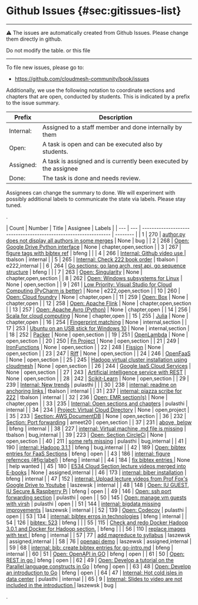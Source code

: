 # Github Issues {#sec:gitissues-list}

---

:warning: The issues are automatically created from Github Issues. Please change them directly in github.

Do not modify the table. or this file

---

To file new issues, please go to:

* <https://github.com/cloudmesh-community/book/issues>

Additionally, we use the following notation to coordinate sections and chapters that are open, conducted by students. This is indicated by a prefix to the issue summary.

| Prefix | Description |
| ----- | ---------|
| Internal: | Assigned to a staff member and done internally by them |
| Open: | A task is open and can be executed also by students. |
| Assigned: | A task is assigned and is currently been executed by the assignee |
| Done: | The task is done and needs review. |

Assignees can change the summary to done. We will experiment with possibly additional labels to communicate the state via labels. Please stay tuned.



.<div class="smalltable">



| Count | Number | Title | Assignee | Labels |
| --- | --- | ---------------------------------------------------------------- | -------- |
| 1 | 270 | [author.py does not display all authors in some merges][i270] | None | bug |
| 2 | 268 | [Open: Google Drive Python interface][i268] | None | chapter,open,section |
| 3 | 267 | [figure tags with bibtex ref][i267] | bfeng |  |
| 4 | 266 | [Internal: Github video use ][i266] | tbalson | internal |
| 5 | 265 | [Internal: Check 222 book order][i265] | tbalson | e222,internal |
| 6 | 264 | [Go sections: go lang arch, rest api, go sequence structure][i264] | bfeng |  |
| 7 | 263 | [Open: Singularity][i263] | None | chapter,open,section |
| 8 | 262 | [Open: Windows subsystems for Linux][i262] | None | open,section |
| 9 | 261 | [Low Priority: Visual Studio for Cloud Computing (PyCharm is better)][i261] | None | e222,open,section |
| 10 | 260 | [Open: Cloud foundry][i260] | None | chapter,open |
| 11 | 259 | [Open: Box][i259] | None | chapter,open |
| 12 | 258 | [Open: Apache Flink][i258] | None | chapter,open,section |
| 13 | 257 | [Open: Apache Avro (Python)][i257] | None | chapter,open |
| 14 | 256 | [Scala for cloud computing][i256] | None | chapter,open |
| 15 | 255 | [Julia][i255] | None | chapter,open |
| 16 | 254 | [Fingerprint matching][i254] | None | internal,section |
| 17 | 253 | [Ubuntu on an USB stick for Windows 10][i253] | None | internal,section |
| 18 | 252 | [Packer][i252] | None | open,section |
| 19 | 251 | [OpenLambda][i251] | None | open,section |
| 20 | 250 | [Fn Project][i250] | None | open,section |
| 21 | 249 | [IronFunctions][i249] | None | open,section |
| 22 | 248 | [Fission][i248] | None | open,section |
| 23 | 247 | [Riff][i247] | None | open,section |
| 24 | 246 | [OpenFaaS][i246] | None | open,section |
| 25 | 245 | [Hadoop virtual cluster installation using cloudmesh][i245] | None | open,section |
| 26 | 244 | [Google IaaS Cloud Services][i244] | None | open,section |
| 27 | 243 | [Artificial intelligence service with REST][i243] | None | open,section |
| 28 | 242 | [Scikit-Learn][i242] | None | open,section |
| 29 | 239 | [Internal: New trends][i239] | pulasthi |  |
| 30 | 238 | [internal: readme on anchoring links ][i238] | tbalson | internal |
| 31 | 237 | [internal: piazza scribe for 222][i237] | tbalson | internal |
| 32 | 236 | [Open: EMR section(s)][i236] | None | chapter,open |
| 33 | 235 | [Internal: Open sections and chapters][i235] | pulasthi | internal |
| 34 | 234 | [Project: Virtual Cloud Directory][i234] | None | open,project |
| 35 | 233 | [Section: AWS DocumentDB][i233] | None | open,section |
| 36 | 232 | [Section: Port forwarding][i232] | ameet20 | open,section |
| 37 | 231 | [above, below][i231] | bfeng | internal |
| 38 | 227 | [internal: Virtual machine .md file is missing][i227] | tbalson | bug,internal |
| 39 | 223 | [Open: Section CircleCi][i223] | None | open,section |
| 40 | 211 | [some refs missing][i211] | pulasthi | bug,internal |
| 41 | 190 | [internal: Hadoop 3.1.1][i190] | bfeng | bug,internal |
| 42 | 189 | [Open: bibtex entries for FaaS Sections][i189] | bfeng | open |
| 43 | 186 | [internal: figure refernces {#fig:label}][i186] | bfeng | internal |
| 44 | 184 | [fix bibtex entries ][i184] | None | help wanted |
| 45 | 180 | [E534 Cloud Section lecture videos merged into E-books][i180] | None | assigned,internal |
| 46 | 173 | [internal: biber installation][i173] | bfeng | internal |
| 47 | 152 | [internal: Upload lecture videos from Prof Fox's Google Drive to Youtube][i152] | laszewsk | internal |
| 48 | 148 | [Open: IU GUEST, IU Secure & Raspberry Pi][i148] | bfeng | open |
| 49 | 146 | [Open: ssh port forwarding section][i146] | pulasthi | open |
| 50 | 145 | [Open: manage vm guests with virsh][i145] | pulasthi | open |
| 51 | 144 | [internal: bigdata missing improvements][i144] | laszewsk | internal |
| 52 | 139 | [Open: Codecov][i139] | pulasthi | open |
| 53 | 134 | [internal: bibtex erros in technologies][i134] | bfeng | internal |
| 54 | 126 | [bibtex: 523][i126] | bfeng |  |
| 55 | 115 | [Check and redo Docker Hadoop 3.0.1 and Docker for Hadoop section.][i115] | bfeng |  |
| 56 | 110 | [replace images with text ][i110] | bfeng | internal |
| 57 | 77 | [add mapreduce to syllabus][i77] | laszewsk | assigned,internal |
| 58 | 76 | [openapi demo][i76] | laszewsk | assigned,internal |
| 59 | 68 | [internal: bib: create bibtex entries for go-intro.md][i68] | bfeng | internal |
| 60 | 51 | [Open: OpenAPI in GO][i51] | bfeng | open |
| 61 | 50 | [Open: REST in go ][i50] | bfeng | open |
| 62 | 49 | [Open: Develop a tutorial on the Parallel language constructs in Go][i49] | bfeng | open |
| 63 | 48 | [Open: Develop an introduction to Go][i48] | bfeng | open |
| 64 | 47 | [Internal: Hot cold isles in data center][i47] | pulasthi | internal |
| 65 | 9 | [Internal: Slides to video are not included in the introduction ][i9] | laszewsk | bug |

[i270]: https://github.com/cloudmesh-community/book/issues/270
[i268]: https://github.com/cloudmesh-community/book/issues/268
[i267]: https://github.com/cloudmesh-community/book/issues/267
[i266]: https://github.com/cloudmesh-community/book/issues/266
[i265]: https://github.com/cloudmesh-community/book/issues/265
[i264]: https://github.com/cloudmesh-community/book/issues/264
[i263]: https://github.com/cloudmesh-community/book/issues/263
[i262]: https://github.com/cloudmesh-community/book/issues/262
[i261]: https://github.com/cloudmesh-community/book/issues/261
[i260]: https://github.com/cloudmesh-community/book/issues/260
[i259]: https://github.com/cloudmesh-community/book/issues/259
[i258]: https://github.com/cloudmesh-community/book/issues/258
[i257]: https://github.com/cloudmesh-community/book/issues/257
[i256]: https://github.com/cloudmesh-community/book/issues/256
[i255]: https://github.com/cloudmesh-community/book/issues/255
[i254]: https://github.com/cloudmesh-community/book/issues/254
[i253]: https://github.com/cloudmesh-community/book/issues/253
[i252]: https://github.com/cloudmesh-community/book/issues/252
[i251]: https://github.com/cloudmesh-community/book/issues/251
[i250]: https://github.com/cloudmesh-community/book/issues/250
[i249]: https://github.com/cloudmesh-community/book/issues/249
[i248]: https://github.com/cloudmesh-community/book/issues/248
[i247]: https://github.com/cloudmesh-community/book/issues/247
[i246]: https://github.com/cloudmesh-community/book/issues/246
[i245]: https://github.com/cloudmesh-community/book/issues/245
[i244]: https://github.com/cloudmesh-community/book/issues/244
[i243]: https://github.com/cloudmesh-community/book/issues/243
[i242]: https://github.com/cloudmesh-community/book/issues/242
[i239]: https://github.com/cloudmesh-community/book/issues/239
[i238]: https://github.com/cloudmesh-community/book/issues/238
[i237]: https://github.com/cloudmesh-community/book/issues/237
[i236]: https://github.com/cloudmesh-community/book/issues/236
[i235]: https://github.com/cloudmesh-community/book/issues/235
[i234]: https://github.com/cloudmesh-community/book/issues/234
[i233]: https://github.com/cloudmesh-community/book/issues/233
[i232]: https://github.com/cloudmesh-community/book/issues/232
[i231]: https://github.com/cloudmesh-community/book/issues/231
[i227]: https://github.com/cloudmesh-community/book/issues/227
[i223]: https://github.com/cloudmesh-community/book/issues/223
[i211]: https://github.com/cloudmesh-community/book/issues/211
[i190]: https://github.com/cloudmesh-community/book/issues/190
[i189]: https://github.com/cloudmesh-community/book/issues/189
[i186]: https://github.com/cloudmesh-community/book/issues/186
[i184]: https://github.com/cloudmesh-community/book/issues/184
[i180]: https://github.com/cloudmesh-community/book/issues/180
[i173]: https://github.com/cloudmesh-community/book/issues/173
[i152]: https://github.com/cloudmesh-community/book/issues/152
[i148]: https://github.com/cloudmesh-community/book/issues/148
[i146]: https://github.com/cloudmesh-community/book/issues/146
[i145]: https://github.com/cloudmesh-community/book/issues/145
[i144]: https://github.com/cloudmesh-community/book/issues/144
[i139]: https://github.com/cloudmesh-community/book/issues/139
[i134]: https://github.com/cloudmesh-community/book/issues/134
[i126]: https://github.com/cloudmesh-community/book/issues/126
[i115]: https://github.com/cloudmesh-community/book/issues/115
[i110]: https://github.com/cloudmesh-community/book/issues/110
[i77]: https://github.com/cloudmesh-community/book/issues/77
[i76]: https://github.com/cloudmesh-community/book/issues/76
[i68]: https://github.com/cloudmesh-community/book/issues/68
[i51]: https://github.com/cloudmesh-community/book/issues/51
[i50]: https://github.com/cloudmesh-community/book/issues/50
[i49]: https://github.com/cloudmesh-community/book/issues/49
[i48]: https://github.com/cloudmesh-community/book/issues/48
[i47]: https://github.com/cloudmesh-community/book/issues/47
[i9]: https://github.com/cloudmesh-community/book/issues/9


.</div>






